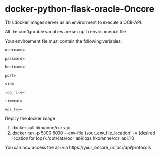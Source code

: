 # docker-python-flask-oracle-Oncore
This docker images serves as an environment to execute a OCR-API.

All the configurable variables are set up in environmental file

Your environment file must contain the following variables:

```
username=

password=

hostname=

port=

sid=

log_file=

timeout=

api_key=
```

Deploy the docker image
1. docker pull hkoranne/ocr-api
2. docker run -p 5000:5000 --env-file {your_env_file_location} -v {desired location for logs}:/opt/data/ocr_api/logs hkoranne/ocr_api:1.0

You can now access the api via https://your_oncore_url/ocr/api/protocols
